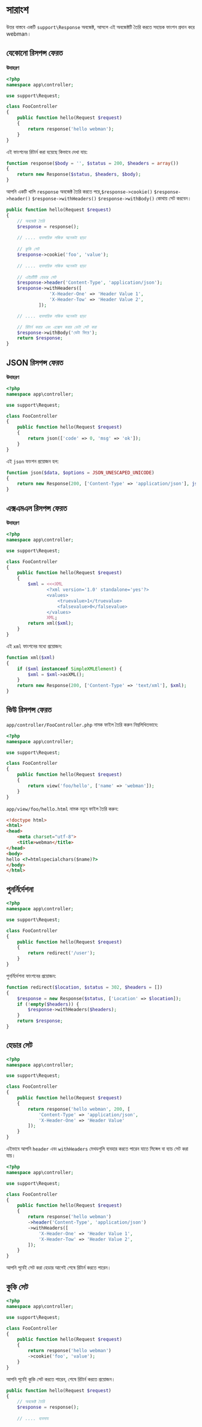# সারাংশ
উত্তর বাস্তবে একটি `support\Response` অবজেক্ট, আসলে এই অবজেক্টটি তৈরি করতে সহায়ক ফাংশন প্রদান করে webman।

## যেকোনো রিসপন্স ফেরত
**উদাহরণ**
```php
<?php
namespace app\controller;

use support\Request;

class FooController
{
    public function hello(Request $request)
    {
        return response('hello webman');
    }
}
```

এই ফাংশনের রিটার্ন করা হয়েছে কিভাবে দেখা যায়: 
```php
function response($body = '', $status = 200, $headers = array())
{
    return new Response($status, $headers, $body);
}
```

আপনি একটি খালি `response` অবজেক্ট তৈরি করতে পরে,`$response->cookie()` `$response->header()` `$response->withHeaders()` `$response->withBody()` কোথায় সেট করবেন।
```php
public function hello(Request $request)
{
    // অবজেক্ট তৈরি
    $response = response();
    
    // .... ব্যবসায়িক লজিক অনেকটা ছাড়া
    
    // কুকি সেট
    $response->cookie('foo', 'value');
    
    // .... ব্যবসায়িক লজিক অনেকটা ছাড়া
    
    // এইচটিটি হেডার সেট
    $response->header('Content-Type', 'application/json');
    $response->withHeaders([
                'X-Header-One' => 'Header Value 1',
                'X-Header-Tow' => 'Header Value 2',
            ]);

    // .... ব্যবসায়িক লজিক অনেকটা ছাড়া

    // রিটার্ন করার এবং এক্সেস করার ডেটা সেট করা
    $response->withBody('ডেটা ফিরে');
    return $response;
}
```

## JSON রিসপন্স ফেরত
**উদাহরণ**
```php
<?php
namespace app\controller;

use support\Request;

class FooController
{
    public function hello(Request $request)
    {
        return json(['code' => 0, 'msg' => 'ok']);
    }
}
```
এই `json` ফাংশন প্রয়োজন হল:
```php
function json($data, $options = JSON_UNESCAPED_UNICODE)
{
    return new Response(200, ['Content-Type' => 'application/json'], json_encode($data, $options));
}
```


## এক্সএমএল রিসপন্স ফেরত
**উদাহরণ**
```php
<?php
namespace app\controller;

use support\Request;

class FooController
{
    public function hello(Request $request)
    {
        $xml = <<<XML
               <?xml version='1.0' standalone='yes'?>
               <values>
                   <truevalue>1</truevalue>
                   <falsevalue>0</falsevalue>
               </values>
               XML;
        return xml($xml);
    }
}
```

এই `xml` ফাংশনের মধ্যে প্রয়োজন:
```php
function xml($xml)
{
    if ($xml instanceof SimpleXMLElement) {
        $xml = $xml->asXML();
    }
    return new Response(200, ['Content-Type' => 'text/xml'], $xml);
}
```
## ভিউ রিসপন্স ফেরত
`app/controller/FooController.php` নামক ফাইল তৈরি করুন নিম্নলিখিতভাবে:

```php
<?php
namespace app\controller;

use support\Request;

class FooController
{
    public function hello(Request $request)
    {
        return view('foo/hello', ['name' => 'webman']);
    }
}
```

`app/view/foo/hello.html` নামক নতুন ফাইল তৈরি করুন:

```html
<!doctype html>
<html>
<head>
    <meta charset="utf-8">
    <title>webman</title>
</head>
<body>
hello <?=htmlspecialchars($name)?>
</body>
</html>
```

## পুনর্নির্দেশনা
```php
<?php
namespace app\controller;

use support\Request;

class FooController
{
    public function hello(Request $request)
    {
        return redirect('/user');
    }
}
```

পুনর্নির্দেশনা ফাংশনের প্রয়োজন:
```php
function redirect($location, $status = 302, $headers = [])
{
    $response = new Response($status, ['Location' => $location]);
    if (!empty($headers)) {
        $response->withHeaders($headers);
    }
    return $response;
}
```

## হেডার সেট
```php
<?php
namespace app\controller;

use support\Request;

class FooController
{
    public function hello(Request $request)
    {
        return response('hello webman', 200, [
            'Content-Type' => 'application/json',
            'X-Header-One' => 'Header Value' 
        ]);
    }
}
```
এইভাবে আপনি `header` এবং `withHeaders` মেথডগুলি ব্যবহার করতে পারেন যাতে সিঙ্গেল বা ব্যাচ সেট করা যায়।

```php
<?php
namespace app\controller;

use support\Request;

class FooController
{
    public function hello(Request $request)
    {
        return response('hello webman')
        ->header('Content-Type', 'application/json')
        ->withHeaders([
            'X-Header-One' => 'Header Value 1',
            'X-Header-Tow' => 'Header Value 2',
        ]);
    }
}
```
আপনি পূর্বেই সেট করা হেডার আগেই শেষে রিটার্ন করতে পারেন।

## কুকি সেট
```php
<?php
namespace app\controller;

use support\Request;

class FooController
{
    public function hello(Request $request)
    {
        return response('hello webman')
        ->cookie('foo', 'value');
    }
}
```

আপনি পূর্বেই কুকি সেট করতে পারেন, শেষে রিটার্ন করতে প্রয়োজন।

```php
public function hello(Request $request)
{
    // অবজেক্ট তৈরি
    $response = response();
    
    // .... ব্যবসায
